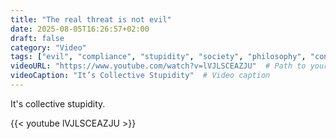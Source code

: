 ```yaml
---
title: "The real threat is not evil"
date: 2025-08-05T16:26:57+02:00
draft: false
category: "Video"
tags: ["evil", "compliance", "stupidity", "society", "philosophy", "conformism", "courage", "fear", "obedience", "clarity"]
videoURL: "https://www.youtube.com/watch?v=lVJLSCEAZJU"  # Path to your video
videoCaption: "It’s Collective Stupidity"  # Video caption
---
```

It's collective stupidity.

{{< youtube lVJLSCEAZJU >}}